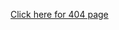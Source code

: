 [Click here for 404 page](https://wietsegielen.github.io/404-page/dezepaginagaatdiewssnietvinden "Deze pagina gaat die waarschijnlijk niet vinden")
